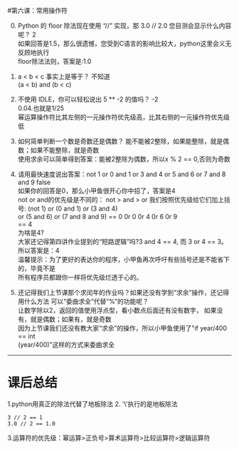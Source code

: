 #第六课：常用操作符

0. Python 的 floor 除法现在使用 “//” 实现，那 3.0 // 2.0 
您目测会显示什么内容呢？
   2  
   如果回答是1.5，那么很遗憾，您受到C语言的影响比较大，python这里会义无反顾地执行  
   floor除法法则，答案是:1.0


1. a < b < c 事实上是等于？
   不知道  
   (a < b) and (b < c)

2. 不使用 IDLE，你可以轻松说出 5 ** -2 的值吗？
   -2  
   0.04.也就是1/25  
   幂运算操作符比其左侧的一元操作符优先级高，比其右侧的一元操作符优先级低
   
3. 如何简单判断一个数是奇数还是偶数？
   能不能被2整除，如果能整除，就是偶数；如果不能整除，就是奇数  
   使用求余可以简单得到答案：能被2整除为偶数，所以x % 2 == 0,否则为奇数

4. 请用最快速度说出答案：not 1 or 0 and 1 or 3 and 4 or 5 and 6 or 7 
and 8 and 9
   false  
   如果你的回答是0，那么小甲鱼很开心你中招了，答案是4  
   not or and的优先级是不同的： not > and > or
   我们按照优先级给它们加上括号: (not 1) or (0 and 1) or (3 and 4)  
   or (5 and 6) or (7 and 8 and 9) == 0 0r 0 0r 4 0r 6 0r 9  
   == 4  
   为啥是4?  
   大家还记得第四讲作业提到的“短路逻辑”吗?3 and 4 == 4, 而 3 or 4 == 3。  
   所以答案是：4  
   温馨提示：为了更好的表达你的程序，小甲鱼再次呼吁有些括号还是不能省下的，毕竟不是  
   所有程序员都跟你一样将优先级烂透于心的。
   
5. 还记得我们上节课那个求闰年的作业吗？如果还没有学到“求余”操作，还记得用什么方法
可以“委曲求全”代替“%”的功能呢？  
   让数字除以2，返回的值使用浮点型，看小数点后面还有没有数字，
   如果没有，就是偶数；如果有，就是奇数  
   因为上节课我们还没有教大家“求余”的操作，所以小甲鱼使用了"if year/400 == int  
   (year/400)"这样的方式来委曲求全  
***
# 课后总结
1.python用真正的除法代替了地板除法
2. '\\'执行的是地板除法
```
3 // 2 == 1
3.0 // 2 == 1.0
```
3.运算符的优先级：幂运算>正负号>算术运算符>比较运算符>逻辑运算符
